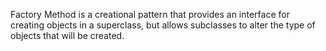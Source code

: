 Factory Method is a creational pattern that provides an interface for creating objects in a superclass, but allows subclasses to alter the type of objects that will be created.
